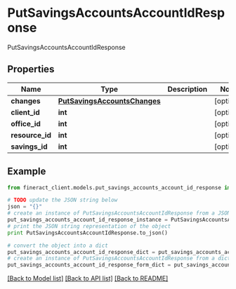 # PutSavingsAccountsAccountIdResponse

PutSavingsAccountsAccountIdResponse

## Properties

Name | Type | Description | Notes
------------ | ------------- | ------------- | -------------
**changes** | [**PutSavingsAccountsChanges**](PutSavingsAccountsChanges.md) |  | [optional] 
**client_id** | **int** |  | [optional] 
**office_id** | **int** |  | [optional] 
**resource_id** | **int** |  | [optional] 
**savings_id** | **int** |  | [optional] 

## Example

```python
from fineract_client.models.put_savings_accounts_account_id_response import PutSavingsAccountsAccountIdResponse

# TODO update the JSON string below
json = "{}"
# create an instance of PutSavingsAccountsAccountIdResponse from a JSON string
put_savings_accounts_account_id_response_instance = PutSavingsAccountsAccountIdResponse.from_json(json)
# print the JSON string representation of the object
print PutSavingsAccountsAccountIdResponse.to_json()

# convert the object into a dict
put_savings_accounts_account_id_response_dict = put_savings_accounts_account_id_response_instance.to_dict()
# create an instance of PutSavingsAccountsAccountIdResponse from a dict
put_savings_accounts_account_id_response_form_dict = put_savings_accounts_account_id_response.from_dict(put_savings_accounts_account_id_response_dict)
```
[[Back to Model list]](../README.md#documentation-for-models) [[Back to API list]](../README.md#documentation-for-api-endpoints) [[Back to README]](../README.md)


